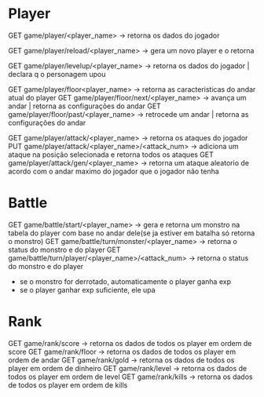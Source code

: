 # Player 
GET game/player/<player_name> -> retorna os dados do jogador 

GET game/player/reload/<player_name> -> gera um novo player e o retorna

GET game/player/levelup/<player_name> -> retorna os dados do jogador | declara q o personagem upou

GET game/player/floor<player_name> -> retorna as caracteristicas do andar atual do player 
GET game/player/floor/next/<player_name> -> avança um andar | retorna as configurações do andar 
GET game/player/floor/past/<player_name> -> retrocede um andar | retorna as configurações do andar

GET game/player/attack/<player_name> -> retorna os ataques do jogador
PUT game/player/attack/<player_name>/<attack_num> -> adiciona um ataque na posição selecionada e retorna todos os ataques
GET game/player/attack/gen/<player_name> -> retorna um ataque aleatorio de acordo com o andar maximo do jogador que o jogador não tenha

# Battle
GET game/battle/start/<player_name> -> gera e retorna um monstro na tabela do player com base no andar dele(se ja estiver em batalha só retorna o monstro)
GET game/battle/turn/monster/<player_name> -> retorna o status do monstro e do player
GET game/battle/turn/player/<player_name>/<attack_num> -> retorna o status do monstro e do player
- se o monstro for derrotado, automaticamente o player ganha exp
- se o player ganhar exp suficiente, ele upa

# Rank
GET game/rank/score -> retorna os dados de todos os player em ordem de score 
GET game/rank/floor -> retorna os dados de todos os player em ordem de andar 
GET game/rank/gold -> retorna os dados de todos os player em ordem de dinheiro 
GET game/rank/level -> retorna os dados de todos os player em ordem de level
GET game/rank/kills -> retorna os dados de todos os player em ordem de kills